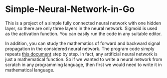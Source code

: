 # Simple-Neural-Network-in-Go

This is a project of a simple fully connected neural network with one hidden layer, so there are only three layers in the neural network. Sigmoid is used as the activation function. You can easily run the code in any suitable editor.

In addition, you can study the mathematics of forward and backward signal propagation in the considered neural network. The program code simply repeats <a href="https://github.com/AlexanderArbuzov/Simple-Neural-Network-in-Go/blob/main/A%20fully%20connected%20feedforward%20neural%20network.pdf">this document</a> step by step. In fact, any artificial neural network is just a mathematical function. So if we wanted to write a neural network from scratch in any programming language, then first we would need to write it in mathematical language.
